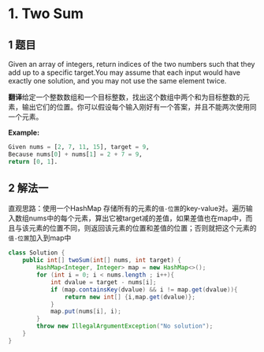 # 1. Two Sum

## 1 题目

Given an array of integers, return indices of the two numbers such that they add up to a specific target.You may assume that each input would have exactly one solution, and you may not use the same element twice.

**翻译**给定一个整数数组和一个目标整数，找出这个数组中两个和为目标整数的元素，输出它们的位置。你可以假设每个输入刚好有一个答案，并且不能两次使用同一个元素。

**Example:**

```python
Given nums = [2, 7, 11, 15], target = 9,
Because nums[0] + nums[1] = 2 + 7 = 9,
return [0, 1].
```

## 2 解法一

直观思路：使用一个HashMap 存储所有的元素的```值-位置```的key-value对。遍历输入数组nums中的每个元素，算出它被target减的差值，如果差值也在map中，而且与该元素的位置不同，则返回该元素的位置和差值的位置；否则就把这个元素的```值-位置```加入到map中

```java
class Solution {
    public int[] twoSum(int[] nums, int target) {
        HashMap<Integer, Integer> map = new HashMap<>();
        for (int i = 0; i < nums.length ; i++){
            int dvalue = target - nums[i];
            if (map.containsKey(dvalue) && i != map.get(dvalue)){
                return new int[] {i,map.get(dvalue)};
            }
            map.put(nums[i], i);
        }
        throw new IllegalArgumentException("No solution");
    }
}
```



